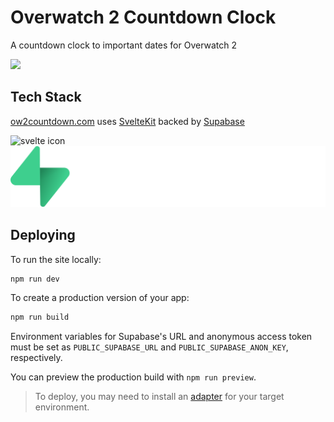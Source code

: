# Overwatch 2 Countdown Clock

A countdown clock to important dates for Overwatch 2

![](https://i.imgur.com/GKIba9d.gif)

## Tech Stack

[ow2countdown.com](https://ow2countdown.com) uses [SvelteKit](https://kit.svelte.dev/) backed by [Supabase](https://supabase.com/)

![svelte icon](https://github.com/sveltejs/branding/blob/master/svelte-horizontal.png)
![supabase icon](https://raw.githubusercontent.com/supabase/supabase/master/packages/common/assets/images/supabase-logo-wordmark--dark.svg#gh-dark-mode-only)

## Deploying

To run the site locally:

```bash
npm run dev
```

To create a production version of your app:

```bash
npm run build
```

Environment variables for Supabase's URL and anonymous access token must be set as `PUBLIC_SUPABASE_URL` and `PUBLIC_SUPABASE_ANON_KEY`, respectively.

You can preview the production build with `npm run preview`.

> To deploy, you may need to install an [adapter](https://kit.svelte.dev/docs/adapters) for your target environment.
